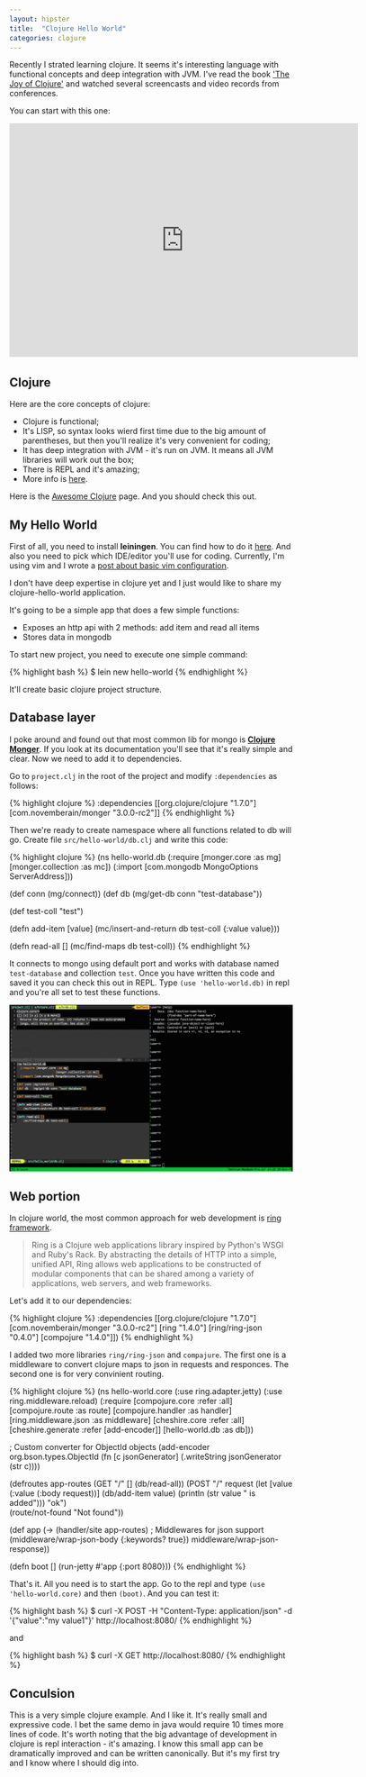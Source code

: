 ```yaml
---
layout: hipster
title:  "Clojure Hello World"
categories: clojure
---
```

Recently I strated learning clojure. It seems it's interesting language with functional concepts and deep integration with JVM. I've read the book ['The Joy of Clojure'](https://www.manning.com/books/the-joy-of-clojure-second-editio://www.manning.com/books/the-joy-of-clojure-second-edition) and watched several screencasts and video records from conferences.

You can start with this one:

<iframe width="620" height="415" src="https://www.youtube.com/embed/VVd4ow-ZcX0" frameborder="0" allowfullscreen></iframe>

## Clojure

Here are the core concepts of clojure:

* Clojure is functional;
* It's LISP, so syntax looks wierd first time due to the big amount of parentheses, but then you'll realize it's very convenient for coding; 
* It has deep integration with JVM - it's run on JVM. It means all JVM libraries will work out the box;
* There is REPL and it's amazing;
* More info is [here](http://clojure.org/).

Here is the [Awesome Clojure](https://github.com/razum2um/awesome-clojure) page. And you should check this out.

## My Hello World

First of all, you need to install **leiningen**. You can find how to do it [here](http://leiningen.org/). And also you need to 
pick which IDE/editor you'll use for coding. Currently, I'm using vim and I wrote a [post about basic vim configuration](/2015/09/13/vim1/).

I don't have deep expertise in clojure yet and I just would like to share my clojure-hello-world application.

It's going to be a simple app that does a few simple functions: 

* Exposes an http api with 2 methods: add item and read all items
* Stores data in mongodb

To start new project, you need to execute one simple command:

{% highlight bash %} 
$ lein new hello-world
{% endhighlight %}

It'll create basic clojure project structure.

## Database layer
 
I poke around and found out that most common lib for mongo is [**Clojure Monger**](http://clojuremongodb.info/). If you look at its documentation
you'll see that it's really simple and clear. Now we need to add it to dependencies.

Go to `project.clj` in the root of the project and modify `:dependencies` as follows:

{% highlight clojure %} 
:dependencies [[org.clojure/clojure "1.7.0"]
               [com.novemberain/monger "3.0.0-rc2"]]
{% endhighlight %}

Then we're ready to create namespace where all functions related to db will go. Create file `src/hello-world/db.clj` and write this code:

{% highlight clojure %} 
(ns hello-world.db
  (:require [monger.core :as mg]
            [monger.collection :as mc])
  (:import [com.mongodb MongoOptions ServerAddress]))

(def conn (mg/connect))
(def db   (mg/get-db conn "test-database"))

(def test-coll "test")

(defn add-item [value]
  (mc/insert-and-return db test-coll {:value value}))

(defn read-all []
  (mc/find-maps db test-coll))
{% endhighlight %}

It connects to mongo using default port and works with database named `test-database` and collection `test`.
Once you have written this code and saved it you can check this out in REPL. Type `(use 'hello-world.db)` in repl and you're all set to
test these functions.

<p>
<img src="/assets/clojure/db-check.gif" />
</p>

## Web portion

In clojure world, the most common approach for web development is [ring framework](https://github.com/ring-clojure/ring).

>Ring is a Clojure web applications library inspired by Python's WSGI and Ruby's Rack. By abstracting the details of HTTP into a simple, unified API, Ring allows web applications to be constructed of modular components that can be shared among a variety of applications, web servers, and web frameworks.

Let's add it to our dependencies:

{% highlight clojure %} 
:dependencies [[org.clojure/clojure "1.7.0"]
               [com.novemberain/monger "3.0.0-rc2"]
               [ring "1.4.0"]
               [ring/ring-json "0.4.0"]
               [compojure "1.4.0"]])
{% endhighlight %}

I added two more libraries `ring/ring-json` and `compajure`. The first one is a middleware to convert clojure maps to json in requests and 
responces. The second one is for very convinient routing.

{% highlight clojure %} 
(ns hello-world.core
   (:use ring.adapter.jetty)
   (:use ring.middleware.reload)
   (:require [compojure.core :refer :all]
             [compojure.route :as route]
             [compojure.handler :as handler]
             [ring.middleware.json :as middleware]
             [cheshire.core :refer :all]
             [cheshire.generate :refer [add-encoder]]
             [hello-world.db :as db]))

; Custom converter for ObjectId objects 
(add-encoder org.bson.types.ObjectId
(fn [c jsonGenerator]
    (.writeString jsonGenerator (str c))))

(defroutes app-routes
    (GET "/" [] 
        (db/read-all))
    (POST "/" request
        (let [value (:value (:body request))]
            (db/add-item value)
            (println (str value " is added")))
        "ok")   
    (route/not-found "Not found"))

(def app
    (-> (handler/site app-routes)
              ; Middlewares for json support
              (middleware/wrap-json-body {:keywords? true})
                    middleware/wrap-json-response))

(defn boot []
    (run-jetty #'app {:port 8080}))
{% endhighlight %}

That's it. All you need is to start the app. Go to the repl and type `(use 'hello-world.core)` and then `(boot)`. And you can test it:

{% highlight bash %} 
$ curl -X POST -H "Content-Type: application/json" -d '{"value":"my value1"}' http://localhost:8080/
{% endhighlight %}

and

{% highlight bash %}
$ curl -X GET http://localhost:8080/
{% endhighlight %}

## Conculsion

This is a very simple clojure example. And I like it. It's really small and expressive code. I bet the same demo in java would require 10 times more lines of code. It's worth noting that the big advantage of development in clojure is repl interaction - it's amazing. I know this small app can be dramatically improved and can be written canonically. But it's my first try and I know where I should dig into.
